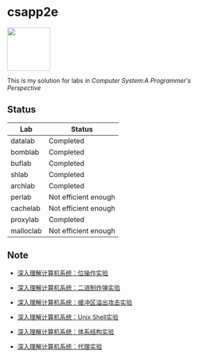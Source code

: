 # csapp2e

<img width="100pix" src="http://7xsnwb.com2.z0.glb.clouddn.com/csapp3e.jpg">

This is my solution for labs in *Computer System:A Programmer's Perspective*

## Status

| Lab | Status |
|-----|--------|
| datalab | Completed |
| bomblab | Completed |
| buflab | Completed |
| shlab | Completed |
| archlab | Completed |
| perlab | Not efficient enough |
| cachelab | Not efficient enough |
| proxylab | Completed |
| malloclab | Not efficient enough |

## Note

- [深入理解计算机系统：位操作实验](http://sine-x.com/csapp-datalab/)

- [深入理解计算机系统：二进制炸弹实验](http://sine-x.com/csapp-bomblab/)

- [深入理解计算机系统：缓冲区溢出攻击实验](http://sine-x.com/csapp-buflab/)

- [深入理解计算机系统：Unix Shell实验](http://sine-x.com/csapp-shlab/)

- [深入理解计算机系统：体系结构实验](http://sine-x.com/csapp-archlab/)

- [深入理解计算机系统：代理实验](http://sine-x.com/csapp-proxylab/)

